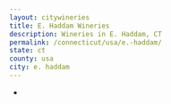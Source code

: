 ```yaml
---
layout: citywineries
title: E. Haddam Wineries
description: Wineries in E. Haddam, CT
permalink: /connecticut/usa/e.-haddam/
state: ct
county: usa
city: e. haddam
---
```

-
